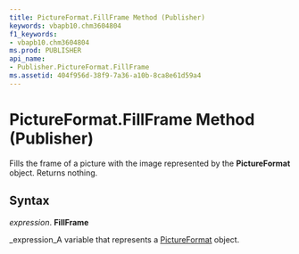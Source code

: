 ```yaml
---
title: PictureFormat.FillFrame Method (Publisher)
keywords: vbapb10.chm3604804
f1_keywords:
- vbapb10.chm3604804
ms.prod: PUBLISHER
api_name:
- Publisher.PictureFormat.FillFrame
ms.assetid: 404f956d-38f9-7a36-a10b-8ca8e61d59a4
---
```



# PictureFormat.FillFrame Method (Publisher)

Fills the frame of a picture with the image represented by the  **PictureFormat** object. Returns nothing.


## Syntax

 _expression_. **FillFrame**

 _expression_A variable that represents a  [PictureFormat](pictureformat-object-publisher.md) object.


